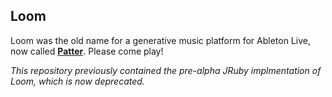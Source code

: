 ## Loom

Loom was the old name for a generative music platform for Ableton Live, now called **[Patter](http://playpatter.com/)**. Please come play!

_This repository previously contained the pre-alpha JRuby implmentation of Loom, which is now deprecated._
